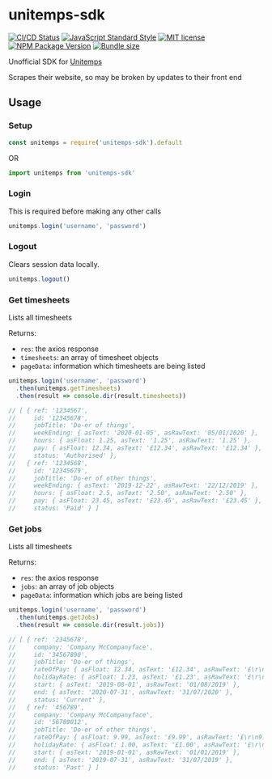 # unitemps-sdk

[![CI/CD Status](https://github.com/domdomegg/unitemps-sdk/workflows/CI/CD/badge.svg)](https://github.com/domdomegg/unitemps-sdk/actions?workflow=CI/CD)
[![JavaScript Standard Style](https://img.shields.io/badge/code_style-standard-brightgreen.svg)](https://standardjs.com)
[![MIT license](https://img.shields.io/badge/License-MIT-blue.svg)](https://github.com/domdomegg/unitemps-sdk/blob/master/LICENSE)
[![NPM Package Version](https://img.shields.io/npm/v/unitemps-sdk)](https://www.npmjs.com/package/unitemps-sdk) 
[![Bundle size](https://img.shields.io/bundlephobia/minzip/unitemps-sdk?label=size)](https://bundlephobia.com/result?p=unitemps-sdk@latest)

Unofficial SDK for [Unitemps](https://www.unitemps.com/)

Scrapes their website, so may be broken by updates to their front end

## Usage

### Setup

```js
const unitemps = require('unitemps-sdk').default
```

OR

```typescript
import unitemps from 'unitemps-sdk'
```

### Login

This is required before making any other calls

```js
unitemps.login('username', 'password')
```

### Logout

Clears session data locally.

```js
unitemps.logout()
```

### Get timesheets

Lists all timesheets

Returns:
- `res`: the axios response
- `timesheets`: an array of timesheet objects
- `pageData`: information which timesheets are being listed

```js
unitemps.login('username', 'password')
  .then(unitemps.getTimesheets)
  .then(result => console.dir(result.timesheets))

// [ { ref: '1234567',
//     id: '12345678',
//     jobTitle: 'Do-er of things',
//     weekEnding: { asText: '2020-01-05', asRawText: '05/01/2020' },
//     hours: { asFloat: 1.25, asText: '1.25', asRawText: '1.25' },
//     pay: { asFloat: 12.34, asText: '£12.34', asRawText: '£12.34' },
//     status: 'Authorised' },
//   { ref: '1234568',
//     id: '12345679',
//     jobTitle: 'Do-er of other things',
//     weekEnding: { asText: '2019-12-22', asRawText: '22/12/2019' },
//     hours: { asFloat: 2.5, asText: '2.50', asRawText: '2.50' },
//     pay: { asFloat: 23.45, asText: '£23.45', asRawText: '£23.45' },
//     status: 'Paid' } ]
```


### Get jobs

Lists all timesheets

Returns:
- `res`: the axios response
- `jobs`: an array of job objects
- `pageData`: information which jobs are being listed

```js
unitemps.login('username', 'password')
  .then(unitemps.getJobs)
  .then(result => console.dir(result.jobs))

// [ { ref: '2345678',
//     company: 'Company McCompanyface',      
//     id: '34567890',
//     jobTitle: 'Do-er of things',
//     rateOfPay: { asFloat: 12.34, asText: '£12.34', asRawText: '£\r\n12.34' },
//     holidayRate: { asFloat: 1.23, asText: '£1.23', asRawText: '£\r\n1.23' },
//     start: { asText: '2019-08-01', asRawText: '01/08/2019' },
//     end: { asText: '2020-07-31', asRawText: '31/07/2020' },
//     status: 'Current' },
//   { ref: '456789',
//     company: 'Company McCompanyface',
//     id: '56789012',
//     jobTitle: 'Do-er of other things',
//     rateOfPay: { asFloat: 9.99, asText: '£9.99', asRawText: '£\r\n9.99' },
//     holidayRate: { asFloat: 1.00, asText: '£1.00', asRawText: '£\r\n1.00' },
//     start: { asText: '2019-01-01', asRawText: '01/01/2019' },
//     end: { asText: '2019-07-31', asRawText: '31/07/2019' },
//     status: 'Past' } ]
```